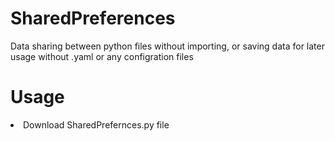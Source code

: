 # SharedPreferences
 Data sharing between python files without importing, or saving data for later usage without .yaml or any configration files
# Usage
<li>Download SharedPrefernces.py file</li>